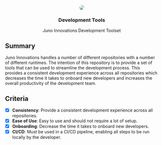 <br />
<p align="center">
    <img src="https://avatars.githubusercontent.com/u/77702266?s=200&v=4" style="border-radius: 50px"/>
    <h3 align="center">Development Tools</h3>
    <p align="center">
        Juno Innovations Development Toolset
    </p>
</p>

## Summary

Juno Innovations handles a number of different repositories with a number of different runtimes. 
The intention of this repository is to provide a set of tools that can be used to streamline the 
development process. This provides a consistent development experience across all repositories which
decreases the time it takes to onboard new developers and increases the overall productivity of
the development team.

## Criteria

- [x] **Consistency**: Provide a consistent development experience across all repositories.
- [x] **Ease of Use**: Easy to use and should not require a lot of setup.
- [x] **Onboarding**: Decrease the time it takes to onboard new developers.
- [x] **CI/CD**: Must be used in a CI/CD pipeline, enabling all steps to be run locally by the developer.
